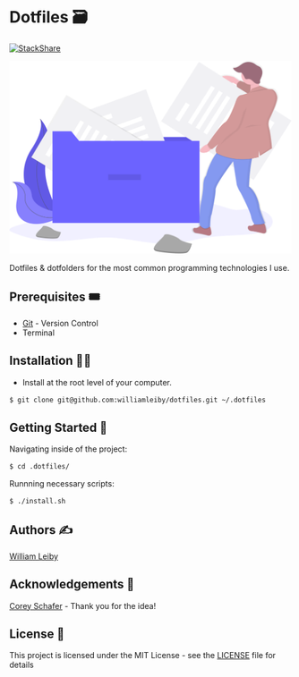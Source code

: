 # Dotfiles 🗃
[![StackShare](https://img.shields.io/badge/tech-stack-0690fa.svg?style=flat)](https://stackshare.io/williamleiby/dotfiles)

![Dotfiles Drawing](dotfiles.svg)


Dotfiles & dotfolders for the most common programming technologies I use.

## Prerequisites 🎟

* [Git](https://git-scm.com) - Version Control
* Terminal

## Installation 👷‍♂️

* Install at the root level of your computer.
```bash
$ git clone git@github.com:williamleiby/dotfiles.git ~/.dotfiles
```

## Getting Started 🐣

Navigating inside of the project:

```bash
$ cd .dotfiles/
```

Runnning necessary scripts:

```bash
$ ./install.sh
```

## Authors ✍️

[William Leiby](https://github.com/williamleiby)

## Acknowledgements 👏

[Corey Schafer](https://github.com/CoreyMSchafer) - Thank you for the idea!

## License 📄

This project is licensed under the MIT License - see the [LICENSE](LICENSE) file for details
